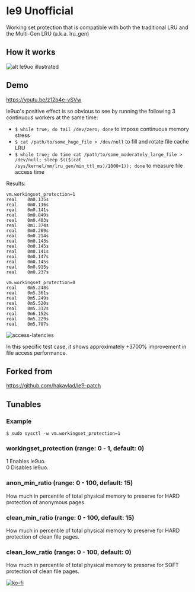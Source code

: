 # le9 Unofficial

Working set protection that is compatible with both the traditional LRU and the Multi-Gen LRU (a.k.a. lru_gen)

## How it works

![alt le9uo illustrated](https://raw.githubusercontent.com/firelzrd/le9uo/main/le9uo-illustrated.png)

## Demo

https://youtu.be/z12b4e-vSVw

le9uo's positive effect is so obvious to see by running the following 3 continuous workers at the same time:
- `$ while true; do tail /dev/zero; done` to impose continuous memory stress
- `$ cat /path/to/some_huge_file > /dev/null` to fill and rotate file cache LRU
- `$ while true; do time cat /path/to/some_moderately_large_file > /dev/null; sleep $(($(cat /sys/kernel/mm/lru_gen/min_ttl_ms)/1000+1)); done` to measure file access time

Results:
```
vm.workingset_protection=1
real	0m0.135s
real	0m0.136s
real	0m0.141s
real	0m0.849s
real	0m0.403s
real	0m1.374s
real	0m0.209s
real	0m0.214s
real	0m0.143s
real	0m0.145s
real	0m0.141s
real	0m0.147s
real	0m0.145s
real	0m0.915s
real	0m0.237s

vm.workingset_protection=0
real	0m5.248s
real	0m5.361s
real	0m5.249s
real	0m5.520s
real	0m5.332s
real	0m6.152s
real	0m5.229s
real	0m5.787s
```
![access-latencies](https://github.com/user-attachments/assets/69f5d9e2-43f4-4024-9c7d-44a3165ca80c)

In this specific test case, it shows approximately +3700% improvement in file access performance.

## Forked from

https://github.com/hakavlad/le9-patch

## Tunables

### Example
`$ sudo sysctl -w vm.workingset_protection=1`

### workingset_protection (range: 0 - 1, default: 0)

1 Enables le9uo.  
0 Disables le9uo.

### anon_min_ratio (range: 0 - 100, default: 15)

How much in percentile of total physical memory to preserve for HARD protection of anonymous pages.

### clean_min_ratio (range: 0 - 100, default: 15)

How much in percentile of total physical memory to preserve for HARD protection of clean file pages.

### clean_low_ratio (range: 0 - 100, default: 0)

How much in percentile of total physical memory to preserve for SOFT protection of clean file pages.

[![ko-fi](https://ko-fi.com/img/githubbutton_sm.svg)](https://ko-fi.com/Y8Y5NHO2I)

